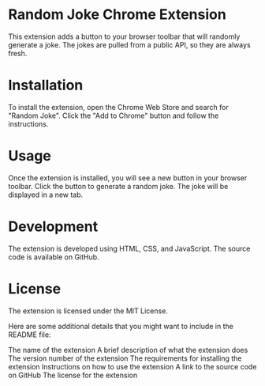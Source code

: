 # Random Joke Chrome Extension
This extension adds a button to your browser toolbar that will randomly generate a joke. The jokes are pulled from a public API, so they are always fresh.

# Installation
To install the extension, open the Chrome Web Store and search for "Random Joke". Click the "Add to Chrome" button and follow the instructions.

# Usage
Once the extension is installed, you will see a new button in your browser toolbar. Click the button to generate a random joke. The joke will be displayed in a new tab.

# Development
The extension is developed using HTML, CSS, and JavaScript. The source code is available on GitHub.

# License
The extension is licensed under the MIT License.

Here are some additional details that you might want to include in the README file:

The name of the extension
A brief description of what the extension does
The version number of the extension
The requirements for installing the extension
Instructions on how to use the extension
A link to the source code on GitHub
The license for the extension
